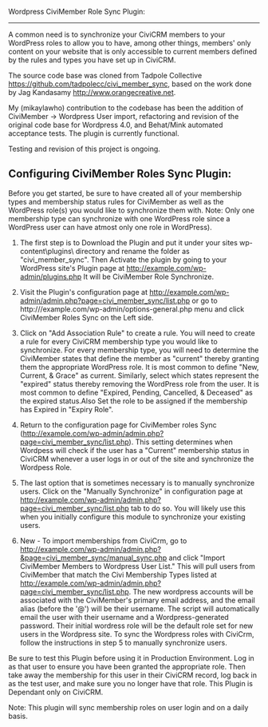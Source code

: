 Wordpress CiviMember Role Sync Plugin: 

----------------------------------------

 A common need is to synchronize your CiviCRM members to your WordPress roles to allow you to have, among other things, members' only content on your website that is only accessible to current members defined by the rules and types you have set up in CiviCRM. 

 The source code base was cloned from Tadpole Collective https://github.com/tadpolecc/civi_member_sync, based on the work done by Jag Kandasamy http://www.orangecreative.net.
 
 My (mikaylawho) contribution to the codebase has been the addition of CiviMember -> Wordpress User import, refactoring and revision of the original code base for Wordpress 4.0, and Behat/Mink automated acceptance tests. The plugin is currently functional. 
 
 Testing and revision of this project is ongoing.
 

Configuring CiviMember Roles Sync Plugin:
------------------------------------------

Before you get started, be sure to have created all of your membership types and membership status rules for CiviMember as well as the WordPress role(s) you would like to synchronize them with.
Note: Only one membership type can synchronize with one WordPress role since a WordPress  user can have atmost only one role in WordPress).

1. The first step is to Download the Plugin and put it under your sites wp-content\plugins\ directory  and rename the folder as "civi_member_sync". 
   Then Activate the plugin by going to your WordPress site's Plugin page at http://example.com/wp-admin/plugins.php
   It will be CiviMember Role Synchronize.
   
2. Visit the Plugin's configuration page at http://example.com/wp-admin/admin.php?page=civi_member_sync/list.php or 
   go to http:///example.com/wp-admin/options-general.php menu and click CiviMember Roles Sync on the Left side.
      
3. Click on "Add Association Rule" to create a rule. You will need to create a rule for every CiviCRM membership type you would like to synchronize.
   For every membership type, you will need to determine the CiviMember states that define the member as "current" thereby granting them the 
   appropriate WordPress role. It is most common to define "New, Current, & Grace" as current. Similarly, select which states represent the "expired" 
   status thereby removing the WordPress role from the user. It is most common to define "Expired, Pending, Cancelled, & Deceased" as the expired
   status.Also Set the role to be assigned if the membership has Expired in  "Expiry Role".   
     
4. Return to the configuration page for CiviMember roles Sync (http://example.com/wp-admin/admin.php?page=civi_member_sync/list.php). 
   This setting determines when Wordpess will check if the user has a "Current" membership status in CiviCRM  whenever a user logs in or out of the
   site and synchronize the Wordpess Role.
   
5. The last option that is sometimes necessary is to manually synchronize users. Click on the "Manually Synchronize" in configuration page at 
   http://example.com/wp-admin/admin.php?page=civi_member_sync/list.php  tab to do so. 
   You will likely use this when you initially configure this module to synchronize your existing users.
   
6. New - To import memberships from CiviCrm, go to http://example.com/wp-admin/admin.php?&page=civi_member_sync/manual_sync.php and click 
   "Import CiviMember Members to Wordpress User List." This will pull users from CiviMember that match the Civi Membership Types listed at 
   http://example.com/wp-admin/admin.php?page=civi_member_sync/list.php. The new wordpress accounts will be associated with the CiviMember's
   primary email address, and the email alias (before the '@') will be their username. The script will automatically email the user with their
   username and a Wordpress-generated password. Their initial wordress role will be the default role set for new users in the Wordpress site. 
   To sync the Wordpress roles with CiviCrm, follow the instructions in step 5 to manually synchronize users. 
   
Be sure to test this Plugin before using it in Production Environment. Log in as that user to ensure you have been granted the appropriate role. Then take away the membership for this user in their CiviCRM record, log back in as the test user, and make sure you no longer have that role.
This Plugin is Dependant only on CiviCRM.

Note: This plugin will sync membership roles on user login and on a daily basis.
  
